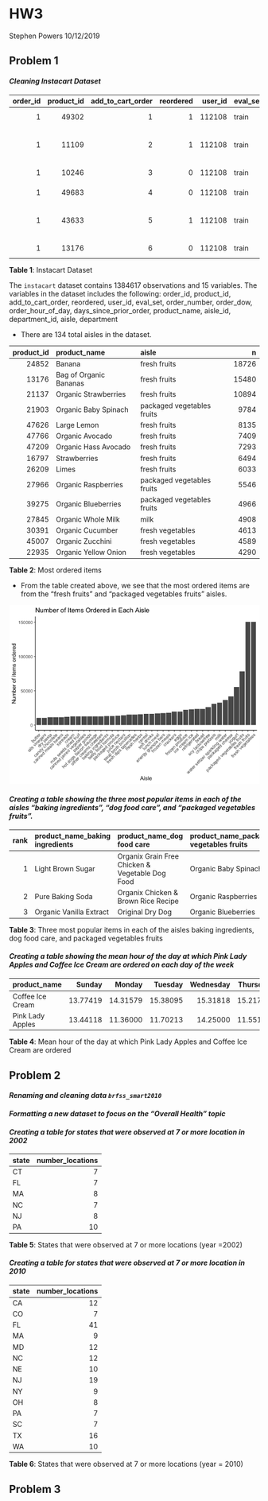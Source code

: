 HW3
================
Stephen Powers
10/12/2019

## Problem 1

#### *Cleaning Instacart Dataset*

| order\_id | product\_id | add\_to\_cart\_order | reordered | user\_id | eval\_set | order\_number | order\_dow | order\_hour\_of\_day | days\_since\_prior\_order | product\_name                                 | aisle\_id | department\_id | aisle                | department   |
| --------: | ----------: | -------------------: | --------: | -------: | :-------- | ------------: | ---------: | -------------------: | ------------------------: | :-------------------------------------------- | --------: | -------------: | :------------------- | :----------- |
|         1 |       49302 |                    1 |         1 |   112108 | train     |             4 |          4 |                   10 |                         9 | Bulgarian Yogurt                              |       120 |             16 | yogurt               | dairy eggs   |
|         1 |       11109 |                    2 |         1 |   112108 | train     |             4 |          4 |                   10 |                         9 | Organic 4% Milk Fat Whole Milk Cottage Cheese |       108 |             16 | other creams cheeses | dairy eggs   |
|         1 |       10246 |                    3 |         0 |   112108 | train     |             4 |          4 |                   10 |                         9 | Organic Celery Hearts                         |        83 |              4 | fresh vegetables     | produce      |
|         1 |       49683 |                    4 |         0 |   112108 | train     |             4 |          4 |                   10 |                         9 | Cucumber Kirby                                |        83 |              4 | fresh vegetables     | produce      |
|         1 |       43633 |                    5 |         1 |   112108 | train     |             4 |          4 |                   10 |                         9 | Lightly Smoked Sardines in Olive Oil          |        95 |             15 | canned meat seafood  | canned goods |
|         1 |       13176 |                    6 |         0 |   112108 | train     |             4 |          4 |                   10 |                         9 | Bag of Organic Bananas                        |        24 |              4 | fresh fruits         | produce      |

**Table 1**: Instacart Dataset

The `instacart` dataset contains 1384617 observations and 15 variables.
The variables in the dataset includes the following: order\_id,
product\_id, add\_to\_cart\_order, reordered, user\_id, eval\_set,
order\_number, order\_dow, order\_hour\_of\_day,
days\_since\_prior\_order, product\_name, aisle\_id, department\_id,
aisle, department

  - There are 134 total aisles in the
dataset.

| product\_id | product\_name          | aisle                      |     n |
| ----------: | :--------------------- | :------------------------- | ----: |
|       24852 | Banana                 | fresh fruits               | 18726 |
|       13176 | Bag of Organic Bananas | fresh fruits               | 15480 |
|       21137 | Organic Strawberries   | fresh fruits               | 10894 |
|       21903 | Organic Baby Spinach   | packaged vegetables fruits |  9784 |
|       47626 | Large Lemon            | fresh fruits               |  8135 |
|       47766 | Organic Avocado        | fresh fruits               |  7409 |
|       47209 | Organic Hass Avocado   | fresh fruits               |  7293 |
|       16797 | Strawberries           | fresh fruits               |  6494 |
|       26209 | Limes                  | fresh fruits               |  6033 |
|       27966 | Organic Raspberries    | packaged vegetables fruits |  5546 |
|       39275 | Organic Blueberries    | packaged vegetables fruits |  4966 |
|       27845 | Organic Whole Milk     | milk                       |  4908 |
|       30391 | Organic Cucumber       | fresh vegetables           |  4613 |
|       45007 | Organic Zucchini       | fresh vegetables           |  4589 |
|       22935 | Organic Yellow Onion   | fresh vegetables           |  4290 |

**Table 2**: Most ordered items

  - From the table created above, we see that the most ordered items are
    from the “fresh fruits” and “packaged vegetables fruits”
aisles.

![](HW3_files/figure-gfm/plot1-1.png)<!-- -->

#### *Creating a table showing the three most popular items in each of the aisles “baking ingredients”, “dog food care”, and “packaged vegetables fruits”.*

| rank | product\_name\_baking ingredients | product\_name\_dog food care                    | product\_name\_packaged vegetables fruits | number\_orders\_baking ingredients | number\_orders\_dog food care | number\_orders\_packaged vegetables fruits |
| ---: | :-------------------------------- | :---------------------------------------------- | :---------------------------------------- | ---------------------------------: | ----------------------------: | -----------------------------------------: |
|    1 | Light Brown Sugar                 | Organix Grain Free Chicken & Vegetable Dog Food | Organic Baby Spinach                      |                                157 |                            14 |                                       3324 |
|    2 | Pure Baking Soda                  | Organix Chicken & Brown Rice Recipe             | Organic Raspberries                       |                                140 |                            13 |                                       1920 |
|    3 | Organic Vanilla Extract           | Original Dry Dog                                | Organic Blueberries                       |                                122 |                             9 |                                       1692 |

**Table 3**: Three most popular items in each of the aisles baking
ingredients, dog food care, and packaged vegetables
fruits

#### *Creating a table showing the mean hour of the day at which Pink Lady Apples and Coffee Ice Cream are ordered on each day of the week*

| product\_name    |   Sunday |   Monday |  Tuesday | Wednesday | Thursday |   Friday | Saturday |
| :--------------- | -------: | -------: | -------: | --------: | -------: | -------: | -------: |
| Coffee Ice Cream | 13.77419 | 14.31579 | 15.38095 |  15.31818 | 15.21739 | 12.26316 | 13.83333 |
| Pink Lady Apples | 13.44118 | 11.36000 | 11.70213 |  14.25000 | 11.55172 | 12.78431 | 11.93750 |

**Table 4**: Mean hour of the day at which Pink Lady Apples and Coffee
Ice Cream are
ordered

## Problem 2

#### *Renaming and cleaning data `brfss_smart2010`*

#### *Formatting a new dataset to focus on the “Overall Health” topic*

#### *Creating a table for states that were observed at 7 or more location in 2002*

| state | number\_locations |
| :---- | ----------------: |
| CT    |                 7 |
| FL    |                 7 |
| MA    |                 8 |
| NC    |                 7 |
| NJ    |                 8 |
| PA    |                10 |

**Table 5**: States that were observed at 7 or more locations (year
=2002)

#### *Creating a table for states that were observed at 7 or more location in 2010*

| state | number\_locations |
| :---- | ----------------: |
| CA    |                12 |
| CO    |                 7 |
| FL    |                41 |
| MA    |                 9 |
| MD    |                12 |
| NC    |                12 |
| NE    |                10 |
| NJ    |                19 |
| NY    |                 9 |
| OH    |                 8 |
| PA    |                 7 |
| SC    |                 7 |
| TX    |                16 |
| WA    |                10 |

**Table 6**: States that were observed at 7 or more locations (year =
2010)

## Problem 3
